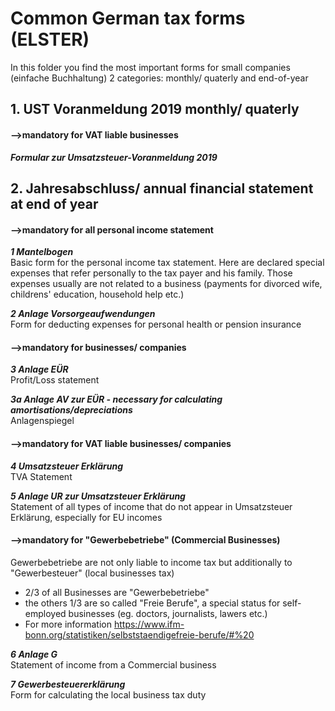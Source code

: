 # Common German tax forms (ELSTER)
In this folder you find the most important forms for small companies (einfache Buchhaltung)
2 categories: monthly/ quaterly and end-of-year

## 1. UST Voranmeldung 2019 monthly/ quaterly

#### -->mandatory for VAT liable businesses

***Formular zur Umsatzsteuer-Voranmeldung 2019***


## 2. Jahresabschluss/ annual financial statement at end of year

#### -->mandatory for all personal income statement

***1 Mantelbogen***   
Basic form for the personal income tax statement. 
Here are declared special expenses that refer personally to the tax payer and his family.
Those expenses usually are not related to a business (payments for divorced wife, childrens' education, household help etc.)

***2 Anlage Vorsorgeaufwendungen***   
Form for deducting expenses for personal health or pension insurance

#### -->mandatory for businesses/ companies

***3 Anlage EÜR***   
Profit/Loss statement

***3a Anlage AV zur EÜR - necessary for calculating amortisations/depreciations***   
Anlagenspiegel


#### -->mandatory for VAT liable businesses/ companies

***4 Umsatzsteuer Erklärung***   
TVA Statement

***5 Anlage UR zur Umsatzsteuer Erklärung***   
Statement of all types of income that do not appear in Umsatzsteuer Erklärung, especially for EU incomes


#### -->mandatory for "Gewerbebetriebe" (Commercial Businesses)

Gewerbebetriebe are not only liable to income tax but additionally to "Gewerbesteuer" (local businesses tax)
- 2/3 of all Businesses are "Gewerbebetriebe"
- the others 1/3 are so called "Freie Berufe", a special status for self-employed businesses (eg. doctors, journalists, lawers etc.)
- For more information https://www.ifm-bonn.org/statistiken/selbststaendigefreie-berufe/#%20

***6 Anlage G***   
Statement of income from a Commercial business

***7 Gewerbesteuererklärung***   
Form for calculating the local business tax duty


